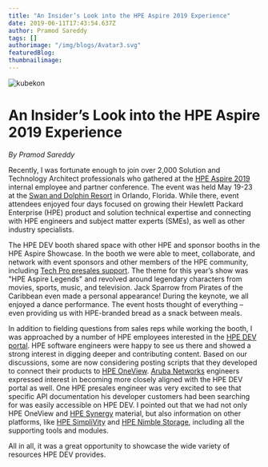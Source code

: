 ```yaml
---
title: "An Insider’s Look into the HPE Aspire 2019 Experience"
date: 2019-06-11T17:43:54.637Z
author: Pramod Sareddy 
tags: []
authorimage: "/img/blogs/Avatar3.svg"
featuredBlog:
thumbnailimage:
---
```

![kubekon](https://hpe-developer-portal.s3.amazonaws.com/uploads/media/2019/5/kubekon-1560274711136.png)

# An Insider’s Look into the HPE Aspire 2019 Experience

*By Pramod Sareddy*

Recently, I was fortunate enough to join over 2,000 Solution and Technology Architect professionals who gathered at the [HPE Aspire 2019](http://www.hpeaspire.com/) internal employee and partner conference. The event was held May 19-23 at the [Swan and Dolphin Resort](https://www.swandolphin.com/) in Orlando, Florida. While there, event attendees enjoyed four days focused on growing their Hewlett Packard Enterprise (HPE) product and solution technical expertise and connecting with HPE engineers and subject matter experts (SMEs), as well as other industry specialists.

The HPE DEV booth shared space with other HPE and sponsor booths in the HPE Aspire Showcase. In the booth we were able to meet, collaborate, and network with event sponsors and other members of the HPE community, including [Tech Pro presales support](https://techpro.hpe.com/hpelogin.aspx?HPPSESSION=NO). The theme for this year’s show was "HPE Aspire Legends" and revolved around legendary characters from movies, sports, music, and television. Jack Sparrow from Pirates of the Caribbean even made a personal appearance! During the keynote, we all enjoyed a dance performance. The event hosts thought of everything – even providing us with HPE-branded bread as a snack between meals.

In addition to fielding questions from sales reps while working the booth, I was approached by a number of HPE employees interested in the [HPE DEV portal](https://developer.hpe.com/). HPE software engineers were happy to see us there and showed a strong interest in digging deeper and contributing content. Based on our discussions, some are now considering posting scripts that they developed to connect their products to [HPE OneView](https://www.hpe.com/us/en/integrated-systems/software.html). [Aruba Networks](https://www.arubanetworks.com/) engineers expressed interest in becoming more closely aligned with the HPE DEV portal as well.
One HPE presales engineer was very excited to see that specific API documentation his developer customers had been searching for was easily accessible on HPE DEV. I pointed out that we had not only HPE OneView and [HPE Synergy](https://www.hpe.com/us/en/integrated-systems/synergy.html) material, but also information on other platforms, like [HPE SimpliVity](https://www.hpe.com/us/en/integrated-systems/simplivity.html) and [HPE Nimble Storage](https://www.hpe.com/us/en/storage/nimble.html), including all the supporting tools and modules.

All in all, it was a great opportunity to showcase the wide variety of resources HPE DEV provides.